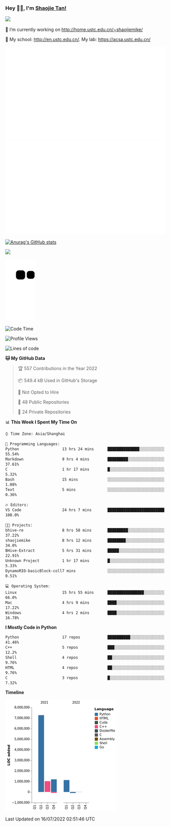 

<!--
**Kirrito-k423/Kirrito-k423** is a ✨ _special_ ✨ repository because its `README.md` (this file) appears on your GitHub profile.

Here are some ideas to get you started:

- 🔭 I’m currently working on ...
- 🌱 I’m currently learning ...
- 👯 I’m looking to collaborate on ...
- 🤔 I’m looking for help with ...
- 💬 Ask me about ...
- 📫 How to reach me: ...
- 😄 Pronouns: ...
- ⚡ Fun fact: ...
-->
### Hey 👋🏽, I'm [Shaojie Tan!](http://home.ustc.edu.cn/~shaojiemike/about)

![](https://visitor-badge.glitch.me/badge?page_id=Kirrito-k423.Kirrito-k423)

🔭 I’m currently working on http://home.ustc.edu.cn/~shaojiemike/

👯 My school: http://en.ustc.edu.cn/. My lab: https://acsa.ustc.edu.cn/

![](https://github.com/Kirrito-k423/github-stats/blob/master/generated/overview.svg)
![](https://github.com/Kirrito-k423/github-stats/blob/master/generated/languages.svg)

[![Anurag's GitHub stats](https://github-readme-stats.vercel.app/api?username=Kirrito-k423&theme=flag-india&show_icons=true&hide=stars,prs,issues,contribs)](https://github.com/anuraghazra/github-readme-stats)

![](https://github-profile-summary-cards.vercel.app/api/cards/profile-details?username=Kirrito-k423&theme=vue)

![snake gif](https://github.com/Kirrito-k423/Kirrito-k423/blob/output/github-contribution-grid-snake.svg)

<!--START_SECTION:waka-->
![Code Time](http://img.shields.io/badge/Code%20Time-0%20secs-blue)

![Profile Views](http://img.shields.io/badge/Profile%20Views-2-blue)

![Lines of code](https://img.shields.io/badge/From%20Hello%20World%20I%27ve%20Written-10%20Million%20lines%20of%20code-blue)

**🐱 My GitHub Data** 

> 🏆 557 Contributions in the Year 2022
 > 
> 📦 549.4 kB Used in GitHub's Storage 
 > 
> 🚫 Not Opted to Hire
 > 
> 📜 48 Public Repositories 
 > 
> 🔑 24 Private Repositories  
 > 
📊 **This Week I Spent My Time On** 

```text
⌚︎ Time Zone: Asia/Shanghai

💬 Programming Languages: 
Python                   13 hrs 24 mins      ██████████████░░░░░░░░░░░   55.54% 
Markdown                 9 hrs 4 mins        █████████░░░░░░░░░░░░░░░░   37.61% 
C                        1 hr 17 mins        █░░░░░░░░░░░░░░░░░░░░░░░░   5.32% 
Bash                     15 mins             ░░░░░░░░░░░░░░░░░░░░░░░░░   1.08% 
Text                     5 mins              ░░░░░░░░░░░░░░░░░░░░░░░░░   0.36%

🔥 Editors: 
VS Code                  24 hrs 7 mins       █████████████████████████   100.0%

🐱‍💻 Projects: 
bhive-re                 8 hrs 58 mins       █████████░░░░░░░░░░░░░░░░   37.22% 
shaojiemike              8 hrs 12 mins       ████████░░░░░░░░░░░░░░░░░   34.0% 
BHive-Extract            5 hrs 31 mins       █████░░░░░░░░░░░░░░░░░░░░   22.91% 
Unknown Project          1 hr 17 mins        █░░░░░░░░░░░░░░░░░░░░░░░░   5.33% 
DynamoRIO-basicBlock-coll7 mins              ░░░░░░░░░░░░░░░░░░░░░░░░░   0.51%

💻 Operating System: 
Linux                    15 hrs 55 mins      ████████████████░░░░░░░░░   66.0% 
Mac                      4 hrs 9 mins        ████░░░░░░░░░░░░░░░░░░░░░   17.22% 
Windows                  4 hrs 2 mins        ████░░░░░░░░░░░░░░░░░░░░░   16.78%

```

**I Mostly Code in Python** 

```text
Python                   17 repos            ██████████░░░░░░░░░░░░░░░   41.46% 
C++                      5 repos             ███░░░░░░░░░░░░░░░░░░░░░░   12.2% 
Shell                    4 repos             ██░░░░░░░░░░░░░░░░░░░░░░░   9.76% 
HTML                     4 repos             ██░░░░░░░░░░░░░░░░░░░░░░░   9.76% 
C                        3 repos             █░░░░░░░░░░░░░░░░░░░░░░░░   7.32%

```


**Timeline**

![Chart not found](https://raw.githubusercontent.com/Kirrito-k423/Kirrito-k423/main/charts/bar_graph.png) 


 Last Updated on 16/07/2022 02:51:46 UTC
<!--END_SECTION:waka-->

